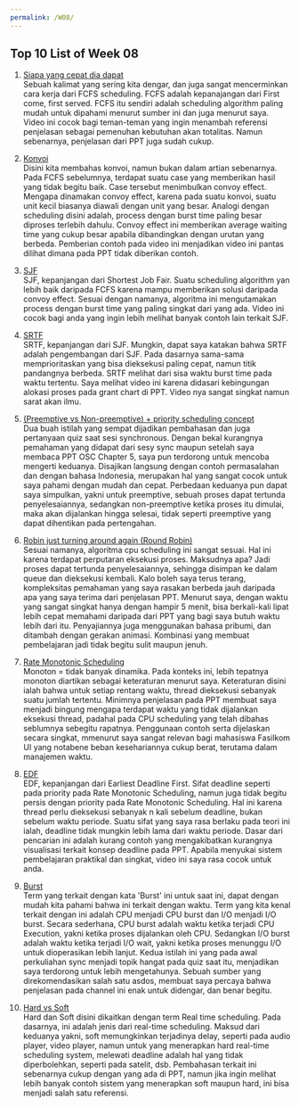 ```yaml
---
permalink: /W08/
---
```


## Top 10 List of Week 08

1. [Siapa yang cepat dia dapat](https://www.youtube.com/watch?v=VSMAjMfJ6KQ)<br/>
Sebuah kalimat yang sering kita dengar, dan juga sangat mencerminkan cara kerja dari FCFS scheduling. FCFS adalah kepanajangan dari First come, first served. FCFS itu sendiri adalah scheduling algorithm paling mudah untuk dipahami menurut sumber ini dan juga menurut saya. Video ini cocok bagi teman-teman yang ingin menambah referensi penjelasan sebagai pemenuhan kebutuhan akan totalitas. Namun sebenarnya, penjelasan dari PPT juga sudah cukup. 

2. [Konvoi](https://www.youtube.com/watch?v=7DztaVfcfFI)<br/>
Disini kita membahas konvoi, namun bukan dalam artian sebenarnya. Pada FCFS sebelumnya, terdapat suatu case yang memberikan hasil yang tidak begitu baik. Case tersebut menimbulkan convoy effect. Mengapa dinamakan convoy effect, karena pada suatu konvoi, suatu unit kecil biasanya diawali dengan unit yang besar. Analogi dengan scheduling disini adalah, process dengan burst time paling besar diproses terlebih dahulu. Convoy effect ini memberikan average waiting time yang cukup besar apabila dibandingkan dengan urutan yang berbeda. Pemberian contoh pada video ini menjadikan video ini pantas dilihat dimana pada PPT tidak diberikan contoh.

3. [SJF](https://www.youtube.com/watch?v=UX8Vc45GccI)<br/>
SJF, kepanjangan dari Shortest Job Fair. Suatu scheduling algorithm yan lebih baik daripada FCFS karena mampu memberikan solusi daripada convoy effect. Sesuai dengan namanya, algoritma ini mengutamakan process dengan burst time yang paling singkat dari yang ada. Video ini cocok bagi anda yang ingin lebih melihat banyak contoh lain terkait SJF.

4. [SRTF](https://www.youtube.com/watch?v=wx0uNkMI7Lk)<br/>
SRTF, kepanjangan dari SJF. Mungkin, dapat saya katakan bahwa SRTF adalah pengembangan dari SJF. Pada dasarnya sama-sama memprioritaskan yang bisa dieksekusi paling cepat, namun titik pandangnya berbeda. SRTF melihat dari sisa waktu burst time pada waktu tertentu. Saya melihat video ini karena didasari kebingungan alokasi proses pada grant chart di PPT. Video nya sangat singkat namun sarat akan ilmu.

5. [(Preemptive vs Non-preemptive) + priority scheduling concept](https://www.youtube.com/watch?v=GwXQ_eeEjVE)<br/>
Dua buah istilah yang sempat dijadikan pembahasan dan juga pertanyaan quiz saat sesi synchronous. Dengan bekal kurangnya pemahaman yang didapat dari sesy sync maupun setelah saya membaca PPT OSC Chapter 5, saya pun terdorong untuk mencoba mengerti keduanya. Disajikan langsung dengan contoh permasalahan dan dengan bahasa Indonesia, merupakan hal yang sangat cocok untuk saya pahami dengan mudah dan cepat. Perbedaan keduanya pun dapat saya simpulkan, yakni untuk preemptive, sebuah proses dapat tertunda penyelesaiannya, sedangkan non-preemptive ketika proses itu dimulai, maka akan dijalankan hingga selesai, tidak seperti preemptive yang dapat dihentikan pada pertengahan.

6. [Robin just turning around again (Round Robin)](https://www.youtube.com/watch?v=tcZ--OPH0F8)<br/>
Sesuai namanya, algoritma cpu scheduling ini sangat sesuai. Hal ini karena terdapat perputaran eksekusi proses. Maksudnya apa? Jadi proses dapat tertunda penyelesaiannya, sehingga disimpan ke dalam queue dan dieksekusi kembali. Kalo boleh saya terus terang, kompleksitas pemahaman yang saya rasakan berbeda jauh daripada apa yang saya terima dari penjelasan PPT. Menurut saya, dengan waktu yang sangat singkat hanya dengan hampir 5 menit, bisa berkali-kali lipat lebih cepat memahami daripada dari PPT yang bagi saya butuh waktu lebih dari itu. Penyajiannya juga menggunakan bahasa pribumi, dan ditambah dengan gerakan animasi. Kombinasi yang membuat pembelajaran jadi tidak begitu sulit maupun jenuh.

7. [Rate Monotonic Scheduling](https://www.youtube.com/watch?v=xgW8VhEOpFg)<br/> 
Monoton = tidak banyak dinamika. Pada konteks ini, lebih tepatnya monoton diartikan sebagai keteraturan menurut saya. Keteraturan disini ialah bahwa untuk setiap rentang waktu, thread dieksekusi sebanyak suatu jumlah tertentu. Minimnya penjelasan pada PPT membuat saya menjadi bingung mengapa terdapat waktu yang tidak dijalankan eksekusi thread, padahal pada CPU scheduling yang telah dibahas seblumnya sebegitu rapatnya. Penggunaan contoh serta dijelaskan secara singkat, mmenurut saya sangat relevan bagi mahasiswa Fasilkom UI yang notabene beban kesehariannya cukup berat, terutama dalam manajemen waktu. 

8. [EDF](https://www.youtube.com/watch?v=ejPXTOcMRPA)<br/>
EDF, kepanjangan dari Earliest Deadline First. Sifat deadline seperti pada priority pada Rate Monotonic Scheduling, namun juga tidak begitu persis dengan priority pada Rate Monotonic Scheduling. Hal ini karena thread perlu dieksekusi sebanyak n kali sebelum deadline, bukan sebelum waktu periode. Suatu sifat yang saya rasa berlaku pada teori ini ialah, deadline tidak mungkin lebih lama dari waktu periode. Dasar dari pencarian ini adalah kurang contoh yang mengakibatkan kurangnya visualisasi terkait konsep deadline pada PPT. Apabila menyukai sistem pembelajaran praktikal dan singkat, video ini saya rasa cocok untuk anda.

9. [Burst](https://www.youtube.com/watch?v=pVzb3TUcDLo)<br/>
Term yang terkait dengan kata 'Burst' ini untuk saat ini, dapat dengan mudah kita pahami bahwa ini terkait dengan waktu. Term yang kita kenal terkait dengan ini adalah CPU menjadi CPU burst dan I/O menjadi I/O burst. Secara sederhana, CPU burst adalah waktu ketika terjadi CPU Execution, yakni ketika proses dijalankan oleh CPU. Sedangkan I/O burst adalah waktu ketika terjadi I/O wait, yakni ketika proses menunggu I/O untuk dioperasikan lebih lanjut. Kedua istilah ini yang pada awal perkuliahan sync menjadi topik hangat pada quiz saat itu, menjadikan saya terdorong untuk lebih mengetahunya. Sebuah sumber yang direkomendasikan salah satu asdos, membuat saya percaya bahwa penjelasan pada channel ini enak untuk didengar, dan benar begitu.

10. [Hard vs Soft](https://www.youtube.com/watch?v=8erNeVqyX3A)<br/>
Hard dan Soft disini dikaitkan dengan term Real time scheduling. Pada dasarnya, ini adalah jenis dari real-time scheduling. Maksud dari keduanya yakni, soft memungkinkan terjadinya delay, seperti pada audio player, video player, namun untuk yang menerapkan hard real-time scheduling system, melewati deadline adalah hal yang tidak diperbolehkan, seperti pada satelit, dsb. Pembahasan terkait ini sebenarnya cukup dengan yang ada di PPT, namun jika ingin melihat lebih banyak contoh sistem yang menerapkan soft maupun hard, ini bisa menjadi salah satu referensi.
